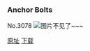 ### Anchor Bolts
No.3078
![图片不见了~~~](https://imgs.xkcd.com/comics/anchor_bolts.png)

[原址](https://xkcd.com//3078) [下载](https://imgs.xkcd.com/comics/anchor_bolts.png)

